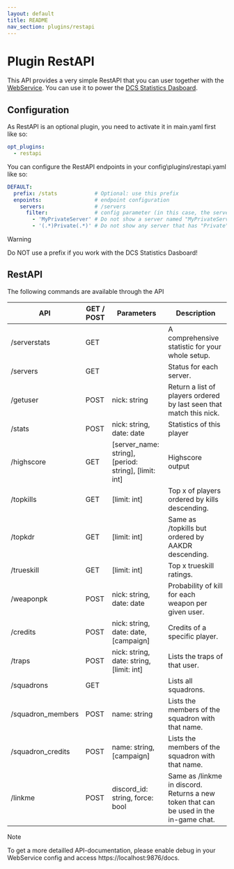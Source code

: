 ```yaml
---
layout: default
title: README
nav_section: plugins/restapi
---
```


# Plugin RestAPI
This API provides a very simple RestAPI that you can user together with the [WebService](../../services/webservice/README.md).
You can use it to power the [DCS Statistics Dasboard](https://github.com/Penfold-88/DCS-Statistics-Dashboard).

## Configuration
As RestAPI is an optional plugin, you need to activate it in main.yaml first like so:
```yaml
opt_plugins:
  - restapi
```

You can configure the RestAPI endpoints in your config\plugins\restapi.yaml like so:
```yaml
DEFAULT:
  prefix: /stats            # Optional: use this prefix
  enpoints:                 # endpoint configuration
    servers:                # /servers
      filter:               # config parameter (in this case, the server filter list)
        - 'MyPrivateServer' # Do not show a server named "MyPrivateServer"
        - '(.*)Private(.*)' # Do not show any server that has "Private" in its name 
```

> [!WARNING]
> Do NOT use a prefix if you work with the DCS Statistics Dasboard!

## RestAPI
The following commands are available through the API

| API               | GET / POST | Parameters                                            | Description                                                                           |
|-------------------|------------|-------------------------------------------------------|---------------------------------------------------------------------------------------|
| /serverstats      | GET        |                                                       | A comprehensive statistic for your whole setup.                                       |
| /servers          | GET        |                                                       | Status for each server.                                                               |
| /getuser          | POST       | nick: string                                          | Return a list of players ordered by last seen that match this nick.                   |
| /stats            | POST       | nick: string, date: date                              | Statistics of this player                                                             |
| /highscore        | GET        | [server_name: string], [period: string], [limit: int] | Highscore output                                                                      |
| /topkills         | GET        | [limit: int]                                          | Top x of players ordered by kills descending.                                         |
| /topkdr           | GET        | [limit: int]                                          | Same as /topkills but ordered by AAKDR descending.                                    |
| /trueskill        | GET        | [limit: int]                                          | Top x trueskill ratings.                                                              |
| /weaponpk         | POST       | nick: string, date: date                              | Probability of kill for each weapon per given user.                                   |
| /credits          | POST       | nick: string, date: date, [campaign]                  | Credits of a specific player.                                                         |
| /traps            | POST       | nick: string, date: string, [limit: int]              | Lists the traps of that user.                                                         |
| /squadrons        | GET        |                                                       | Lists all squadrons.                                                                  |
| /squadron_members | POST       | name: string                                          | Lists the members of the squadron with that name.                                     |
| /squadron_credits | POST       | name: string, [campaign]                              | Lists the members of the squadron with that name.                                     |
| /linkme           | POST       | discord_id: string, force: bool                       | Same as /linkme in discord. Returns a new token that can be used in the in-game chat. |

> [!NOTE]
> To get a more detailled API-documentation, please enable debug in your WebService config and 
> access https://localhost:9876/docs.
